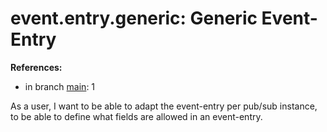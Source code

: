 # event.entry.generic: Generic Event-Entry

**References:**

- in branch [main](https://github.com/mhatzl/evident/tree/main): 1

As a user, I want to be able to adapt the event-entry per pub/sub instance, to be able to define what fields are allowed in an event-entry.
